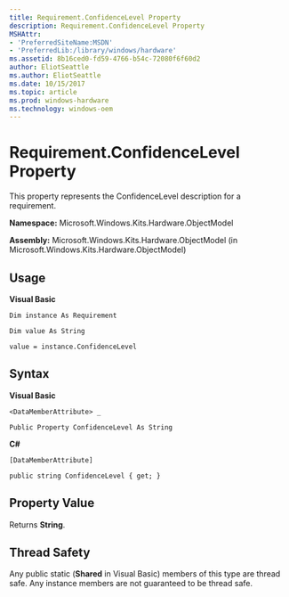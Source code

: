 ```yaml
---
title: Requirement.ConfidenceLevel Property
description: Requirement.ConfidenceLevel Property
MSHAttr:
- 'PreferredSiteName:MSDN'
- 'PreferredLib:/library/windows/hardware'
ms.assetid: 8b16ced0-fd59-4766-b54c-72080f6f60d2
author: EliotSeattle
ms.author: EliotSeattle
ms.date: 10/15/2017
ms.topic: article
ms.prod: windows-hardware
ms.technology: windows-oem
---
```


# Requirement.ConfidenceLevel Property


This property represents the ConfidenceLevel description for a requirement.

**Namespace:** Microsoft.Windows.Kits.Hardware.ObjectModel

**Assembly:** Microsoft.Windows.Kits.Hardware.ObjectModel (in Microsoft.Windows.Kits.Hardware.ObjectModel)

## <span id="Usage"></span><span id="usage"></span><span id="USAGE"></span>Usage


**Visual Basic**

`Dim instance As Requirement`

`Dim value As String`

`value = instance.ConfidenceLevel`

## <span id="Syntax"></span><span id="syntax"></span><span id="SYNTAX"></span>Syntax


**Visual Basic**

`<DataMemberAttribute> _`

`Public Property ConfidenceLevel As String`

**C#**

`[DataMemberAttribute]`

`public string ConfidenceLevel { get; }`

## <span id="Property_Value"></span><span id="property_value"></span><span id="PROPERTY_VALUE"></span>Property Value


Returns **String**.

## <span id="Thread_Safety"></span><span id="thread_safety"></span><span id="THREAD_SAFETY"></span>Thread Safety


Any public static (**Shared** in Visual Basic) members of this type are thread safe. Any instance members are not guaranteed to be thread safe.

 

 






